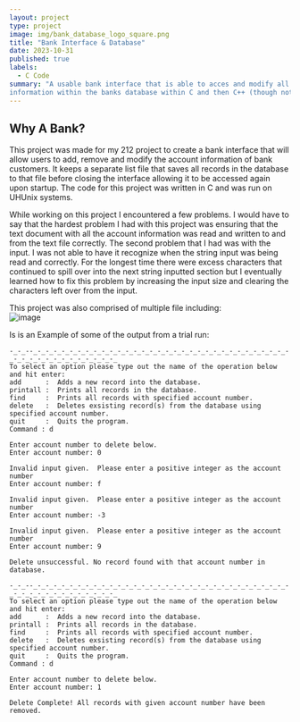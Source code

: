 ```yaml
---
layout: project
type: project
image: img/bank_database_logo_square.png
title: "Bank Interface & Database"
date: 2023-10-31
published: true
labels:
  - C Code
summary: "A usable bank interface that is able to acces and modify all bank customers
information within the banks database within C and then C++ (though not included)."
---
```

## Why A Bank?
<div class="text-center p-4">

This project was made for my 212 project  to create a bank interface that will allow users to add, remove and modify the account information of bank customers. It keeps a separate list file that saves all records in the database to that file before closing the interface allowing it to be accessed again upon startup. The code for this project was written in C and was run on UHUnix systems.

While working on this project I encountered a few problems. I would have to say that the hardest problem I had with this project was ensuring that the text document with all the account information was read and written to and from the text file correctly. The second problem that I had was with the input. I was not able to have it recognize when the string input was being read and correctly. For the longest time there were excess characters that continued to spill over into the next string inputted section but I eventually learned how to fix this problem by increasing the input size and clearing the characters left over from the input.

This project was also comprised of multiple file including:
<br>![image](https://github.com/DavidRickards/DavidRickards.github.io/assets/113159664/c3de7f39-8cb7-491f-ad53-2261db4ba5ea)

Is is an Example of some of the output from a trial run:
```
-_-_--_-_-_-_-_-_-_-_-_-_-_-_-_-_-_-_-_-_-_-_-_-_-_-_-_-_-_-_-_-_-_-_-_-_-_-_-_-_-_-_-_-_-_-_-_-_
To select an option please type out the name of the operation below and hit enter:
add      :  Adds a new record into the database.
printall :  Prints all records in the database.
find     :  Prints all records with specified account number.
delete   :  Deletes exsisting record(s) from the database using specified account number.
quit     :  Quits the program.
Command : d

Enter account number to delete below. 
Enter account number: 0

Invalid input given.  Please enter a positive integer as the account number
Enter account number: f

Invalid input given.  Please enter a positive integer as the account number
Enter account number: -3

Invalid input given.  Please enter a positive integer as the account number
Enter account number: 9

Delete unsuccessful. No record found with that account number in database.

-_-_--_-_-_-_-_-_-_-_-_-_-_-_-_-_-_-_-_-_-_-_-_-_-_-_-_-_-_-_-_-_-_-_-_-_-_-_-_-_-_-_-_-_-_-_-_-_
To select an option please type out the name of the operation below and hit enter:
add      :  Adds a new record into the database.
printall :  Prints all records in the database.
find     :  Prints all records with specified account number.
delete   :  Deletes exsisting record(s) from the database using specified account number.
quit     :  Quits the program.
Command : d

Enter account number to delete below. 
Enter account number: 1

Delete Complete! All records with given account number have been removed.
```
</div>

 
